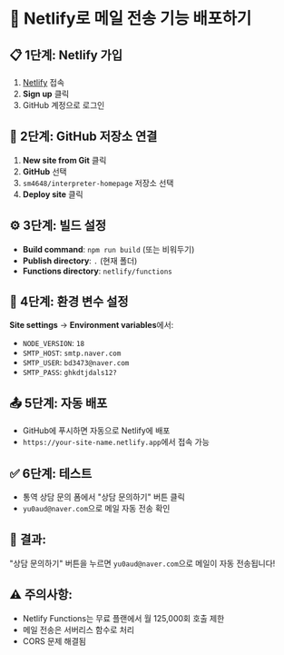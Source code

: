 # 🚀 Netlify로 메일 전송 기능 배포하기

## 📋 **1단계: Netlify 가입**
1. [Netlify](https://netlify.com) 접속
2. **Sign up** 클릭
3. GitHub 계정으로 로그인

## 📁 **2단계: GitHub 저장소 연결**
1. **New site from Git** 클릭
2. **GitHub** 선택
3. `sm4648/interpreter-homepage` 저장소 선택
4. **Deploy site** 클릭

## ⚙️ **3단계: 빌드 설정**
- **Build command**: `npm run build` (또는 비워두기)
- **Publish directory**: `.` (현재 폴더)
- **Functions directory**: `netlify/functions`

## 🔧 **4단계: 환경 변수 설정**
**Site settings** → **Environment variables**에서:
- `NODE_VERSION`: `18`
- `SMTP_HOST`: `smtp.naver.com`
- `SMTP_USER`: `bd3473@naver.com`
- `SMTP_PASS`: `ghkdtjdals12?`

## 📤 **5단계: 자동 배포**
- GitHub에 푸시하면 자동으로 Netlify에 배포
- `https://your-site-name.netlify.app`에서 접속 가능

## ✅ **6단계: 테스트**
- 통역 상담 문의 폼에서 "상담 문의하기" 버튼 클릭
- `yu0aud@naver.com`으로 메일 자동 전송 확인

## 🎯 **결과:**
"상담 문의하기" 버튼을 누르면 `yu0aud@naver.com`으로 메일이 자동 전송됩니다!

## ⚠️ **주의사항:**
- Netlify Functions는 무료 플랜에서 월 125,000회 호출 제한
- 메일 전송은 서버리스 함수로 처리
- CORS 문제 해결됨
